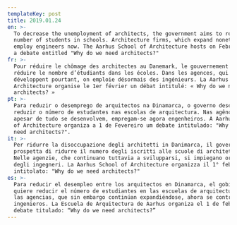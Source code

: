 ```yaml
---
templateKey: post
title: 2019.01.24
en: >-
  To decrease the unemployment of architects, the government aims to reduce the
  number of students in schools. Architecture firms, which expand nonetheless,
  employ engineers now. The Aarhus School of Architecture hosts on February 1st
  a debate entitled "Why do we need architects?"
fr: >-
  Pour réduire le chômage des architectes au Danemark, le gouvernement souhaite
  réduire le nombre d’étudiants dans les écoles. Dans les agences, qui se
  développent pourtant, on emploie désormais des ingénieurs. La Aarhus School of
  Architecture organise le 1er février un débat intitulé: « Why do we need
  architects? »
pt: >-
  Para reduzir o desemprego de arquitectos na Dinamarca, o governo deseja
  reduzir o número de estudantes nas escolas de arquitectura. Nas agências, que
  apesar de tudo se desenvolvem, empregam-se agora engenheiros. A Aarhus School
  of Architecture organiza a 1 de Fevereiro um debate intitulado: "Why do we
  need architects?".
it: >-
  Per ridurre la disoccupazione degli architetti in Danimarca, il governo
  prospetta di ridurre il numero degli iscritti alle scuole di architettura.
  Nelle agenzie, che continuano tuttavia a svilupparsi, si impiegano oramai
  degli ingegneri. La Aarhus School of Architecture organizza il 1° febbraio
  intitolato: "Why do we need architects?"
es: >-
  Para reducir el desempleo entre los arquitectos en Dinamarca, el gobierno
  quiere reducir el número de estudiantes en las escuelas de arquitectura. En
  las agencias, que sin embargo continúan expandiéndose, ahora se contratan
  ingenieros. La Escuela de Arquitectura de Aarhus organiza el 1 de febrero un
  debate titulado: “Why do we need architects?”
---
```


